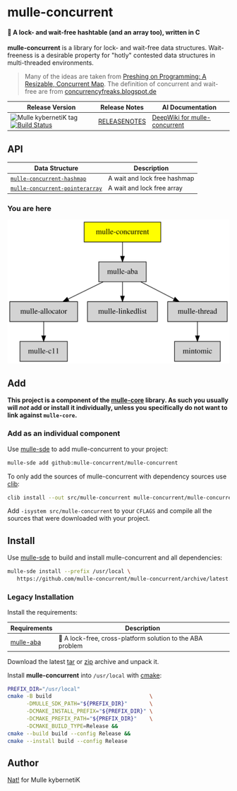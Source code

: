 # mulle-concurrent

#### 📶 A lock- and wait-free hashtable (and an array too), written in C

**mulle-concurrent** is a library for lock- and wait-free data structures.
Wait-freeness is a desirable property for "hotly" contested data structures
in multi-threaded environments.

> Many of the ideas are taken from [Preshing on Programming: A Resizable, Concurrent Map](http://preshing.com/20160222/a-resizable-concurrent-map/).
> The definition of concurrent and wait-free are from [concurrencyfreaks.blogspot.de](http://concurrencyfreaks.blogspot.de/2013/05/lock-free-and-wait-free-definition-and.html)



| Release Version                                       | Release Notes  | AI Documentation
|-------------------------------------------------------|----------------|---------------
| ![Mulle kybernetiK tag](https://img.shields.io/github/tag/mulle-concurrent/mulle-concurrent.svg) [![Build Status](https://github.com/mulle-concurrent/mulle-concurrent/workflows/CI/badge.svg)](//github.com/mulle-concurrent/mulle-concurrent/actions) | [RELEASENOTES](RELEASENOTES.md) | [DeepWiki for mulle-concurrent](https://deepwiki.com/mulle-concurrent/mulle-concurrent)


## API

| Data Structure                                    | Description
| --------------------------------------------------|-----------------------------------
| [`mulle-concurrent-hashmap`](dox/API_HASHMAP.md)  | A wait and lock free hashmap
| [`mulle-concurrent-pointerarray`](dox/API_POINTERARRAY.md)  | A wait and lock free array







### You are here

![Overview](overview.dot.svg)





## Add

**This project is a component of the [mulle-core](//github.com/mulle-core/mulle-core) library. As such you usually will *not* add or install it
individually, unless you specifically do not want to link against
`mulle-core`.**


### Add as an individual component

Use [mulle-sde](//github.com/mulle-sde) to add mulle-concurrent to your project:

``` sh
mulle-sde add github:mulle-concurrent/mulle-concurrent
```

To only add the sources of mulle-concurrent with dependency
sources use [clib](https://github.com/clibs/clib):


``` sh
clib install --out src/mulle-concurrent mulle-concurrent/mulle-concurrent
```

Add `-isystem src/mulle-concurrent` to your `CFLAGS` and compile all the sources that were downloaded with your project.


## Install

Use [mulle-sde](//github.com/mulle-sde) to build and install mulle-concurrent and all dependencies:

``` sh
mulle-sde install --prefix /usr/local \
   https://github.com/mulle-concurrent/mulle-concurrent/archive/latest.tar.gz
```

### Legacy Installation

Install the requirements:

| Requirements                                 | Description
|----------------------------------------------|-----------------------
| [mulle-aba](https://github.com/mulle-concurrent/mulle-aba)             | 🚮 A lock-free, cross-platform solution to the ABA problem

Download the latest [tar](https://github.com/mulle-concurrent/mulle-concurrent/archive/refs/tags/latest.tar.gz) or [zip](https://github.com/mulle-concurrent/mulle-concurrent/archive/refs/tags/latest.zip) archive and unpack it.

Install **mulle-concurrent** into `/usr/local` with [cmake](https://cmake.org):

``` sh
PREFIX_DIR="/usr/local"
cmake -B build                               \
      -DMULLE_SDK_PATH="${PREFIX_DIR}"       \
      -DCMAKE_INSTALL_PREFIX="${PREFIX_DIR}" \
      -DCMAKE_PREFIX_PATH="${PREFIX_DIR}"    \
      -DCMAKE_BUILD_TYPE=Release &&
cmake --build build --config Release &&
cmake --install build --config Release
```


## Author

[Nat!](https://mulle-kybernetik.com/weblog) for Mulle kybernetiK  



